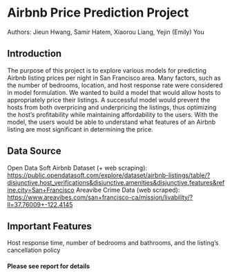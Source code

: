 # Airbnb Price Prediction Project
Authors: Jieun Hwang, Samir Hatem, Xiaorou Liang, Yejin (Emily) You

## Introduction
The purpose of this project is to explore various models for predicting Airbnb listing prices per night in San
Francisco area. Many factors, such as the number of bedrooms, location, and host response rate were considered in
model formulation. We wanted to build a model that would allow hosts to appropriately price their listings. A
successful model would prevent the hosts from both overpricing and underpricing the listings, thus optimizing
the host’s profitability while maintaining affordability to the users. With the model, the users would be able to
understand what features of an Airbnb listing are most significant in determining the price.
## Data Source
Open Data Soft Airbnb Dataset (+ web scraping): https://public.opendatasoft.com/explore/dataset/airbnb-listings/table/?disjunctive.host_verifications&disjunctive.amenities&disjunctive.features&refine.city=San+Francisco
Areavibe Crime Data (web scraped): https://www.areavibes.com/san+francisco-ca/mission/livability/?ll=37.76009+-122.4145
## Important Features
Host response time, number of bedrooms and bathrooms, and the listing’s cancellation policy


#### Please see report for details
